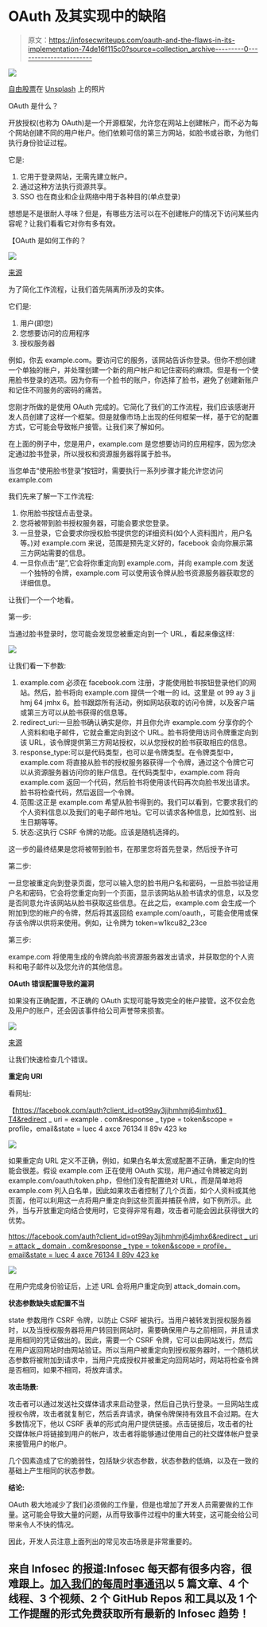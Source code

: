 # OAuth 及其实现中的缺陷

> 原文：<https://infosecwriteups.com/oauth-and-the-flaws-in-its-implementation-74de16f115c0?source=collection_archive---------0----------------------->

![](img/0f7a98c7a963da76ef92b0f94059849d.png)

[自由股票](https://unsplash.com/@freestocks?utm_source=unsplash&utm_medium=referral&utm_content=creditCopyText)在 [Unsplash](https://unsplash.com/@freestocks?utm_source=unsplash&utm_medium=referral&utm_content=creditCopyText) 上的照片

OAuth 是什么？

开放授权(也称为 OAuth)是一个开源框架，允许您在网站上创建帐户，而不必为每个网站创建不同的用户帐户。他们依赖可信的第三方网站，如脸书或谷歌，为他们执行身份验证过程。

它是:

1.  它用于登录网站，无需先建立帐户。
2.  通过这种方法执行资源共享。
3.  SSO 也在商业和企业网络中用于各种目的(单点登录)

想想是不是很耐人寻味？但是，有哪些方法可以在不创建帐户的情况下访问某些内容呢？让我们看看它对你有多有效。

【OAuth 是如何工作的？

![](img/cb8c2d34311c8799283c967db4840a9b.png)

[来源](https://goteleport.com/blog/how-oauth-authentication-works/)

为了简化工作流程，让我们首先隔离所涉及的实体。

它们是:

1.  用户(即您)
2.  您想要访问的应用程序
3.  授权服务器

例如，你去 example.com。要访问它的服务，该网站告诉你登录。但你不想创建一个单独的帐户，并处理创建一个新的用户帐户和记住密码的麻烦。但是有一个使用脸书登录的选项。因为你有一个脸书的账户，你选择了脸书，避免了创建新账户和记住不同服务的密码的痛苦。

您刚才所做的是使用 OAuth 完成的。它简化了我们的工作流程，我们应该感谢开发人员创建了这样一个框架。但是就像市场上出现的任何框架一样，基于它的配置方式，它可能会导致帐户接管。让我们来了解如何。

在上面的例子中，您是用户，example.com 是您想要访问的应用程序，因为您决定通过脸书登录，所以授权和资源服务器将属于脸书。

当您单击“使用脸书登录”按钮时，需要执行一系列步骤才能允许您访问 example.com

我们先来了解一下工作流程:

1.  你用脸书按钮点击登录。
2.  您将被带到脸书授权服务器，可能会要求您登录。
3.  一旦登录，它会要求你授权脸书提供您的详细资料(如个人资料图片，用户名等。)对 example.com 来说，范围是预先定义好的，facebook 会向你展示第三方网站需要的信息。
4.  一旦你点击“是”,它会将你重定向到 example.com，并向 example.com 发送一个独特的令牌，example.com 可以使用该令牌从脸书资源服务器获取您的详细信息。

让我们一个一个地看。

第一步:

当通过脸书登录时，您可能会发现您被重定向到一个 URL，看起来像这样:

![](img/1df05ff449c14ecaec5dac341c22a4da.png)

让我们看一下参数:

1.  example.com 必须在 facebook.com 注册，才能使用脸书按钮登录他们的网站。然后，脸书将向 example.com 提供一个唯一的 id。这里是 ot 99 ay 3 jj hmj 64 jmhx 6。脸书跟踪所有活动，例如网站获取的访问令牌，以及客户端或第三方可以从脸书获得的信息等。
2.  redirect_uri:一旦脸书确认确实是你，并且你允许 example.com 分享你的个人资料和电子邮件，它就会重定向到这个 URL。脸书将使用访问令牌重定向到该 URL，该令牌提供第三方网站授权，以从您授权的脸书获取相应的信息。
3.  response_type:可以是代码类型，也可以是令牌类型。在令牌类型中，example.com 将直接从脸书的授权服务器获得一个令牌，通过这个令牌它可以从资源服务器访问你的账户信息。在代码类型中，example.com 将向 example.com 返回一个代码，然后脸书将使用该代码再次向脸书发出请求。脸书将检查代码，然后返回一个令牌。
4.  范围:这正是 example.com 希望从脸书得到的。我们可以看到，它要求我们的个人资料信息以及我们的电子邮件地址。它可以请求各种信息，比如性别、出生日期等等。
5.  状态:这执行 CSRF 令牌的功能。应该是随机选择的。

这一步的最终结果是您将被带到脸书，在那里您将首先登录，然后授予许可

第二步:

一旦您被重定向到登录页面，您可以输入您的脸书用户名和密码，一旦脸书验证用户名和密码，它会将您重定向到一个页面，显示该网站从脸书请求的信息，以及您是否同意允许该网站从脸书获取这些信息。在此之后，example.com 会生成一个附加到您的帐户的令牌，然后将其返回给 example.com/oauth,，可能会使用或保存该令牌以供将来使用。例如，让令牌为 token=w1kcu82_23ce

第三步:

exampe.com 将使用生成的令牌向脸书资源服务器发出请求，并获取您的个人资料和电子邮件以及您允许的其他信息。

**OAuth 错误配置导致的漏洞**

如果没有正确配置，不正确的 OAuth 实现可能导致完全的帐户接管。这不仅会危及用户的账户，还会因该事件给公司声誉带来损害。

![](img/4ef3bf6e4a50e1dd9298fcff81586aec.png)

[来源](https://portswigger.net/web-security/oauth)

让我们快速检查几个错误。

**重定向 URI**

看网址:

【https://facebook.com/auth?client_id=ot99ay3jjhmhmj64jmhx6】T4&redirect _ uri = example . com&response _ type = token&scope = profile，email&state = luec 4 axce 76134 ll 89v 423 ke

![](img/c78369baadff1fca172eb76e2481d80c.png)

如果重定向 URL 定义不正确，例如，如果白名单太宽或配置不正确，重定向的性能会很差。假设 example.com 正在使用 OAuth 实现，用户通过令牌被定向到 example.com/oauth/token.php，但他们没有配置绝对 URL，而是简单地将 example.com 列入白名单，因此如果攻击者控制了几个页面，如个人资料或其他页面，他可以利用这一点将用户重定向到这些页面并捕获令牌，如下例所示。此外，当与开放重定向结合使用时，它变得非常有趣，攻击者可能会因此获得很大的优势。

[https://facebook.com/auth?client_id=ot99ay3jjhmhmj64jmhx6&redirect _ uri = attack _ domain . com&response _ type = token&scope = profile，email&state = luec 4 axce 76134 ll 89v 423 ke](https://facebook.com/auth?client_id=ot99ay3jjhmhmj64jmhx6&redirect_uri=attacker_domain.com&response_type=token&scope=profile,email&state=luec4axce76134ll89v423ke)

![](img/eca811c7fb5a175f42d5a9b7ab90e9a3.png)

在用户完成身份验证后，上述 URL 会将用户重定向到 attack_domain.com。

**状态参数缺失或配置不当**

state 参数用作 CSRF 令牌，以防止 CSRF 被执行。当用户被转发到授权服务器时，以及当授权服务器将用户转回到网站时，需要确保用户与之前相同，并且请求是用相同的凭证做出的。因此，需要一个 CSRF 令牌，它可以由网站发行，然后在用户返回网站时由网站验证。所以当用户被重定向到授权服务器时，一个随机状态参数将被附加到请求中，当用户完成授权并被重定向回网站时，网站将检查令牌是否相同，如果不相同，将放弃请求。

**攻击场景:**

攻击者可以通过发送社交媒体请求来启动登录，然后自己执行登录。一旦网站生成授权令牌，攻击者就复制它，然后丢弃请求，确保令牌保持有效且不会过期。在大多数情况下，他以 CSRF 表单的形式向用户提供链接。点击链接后，攻击者的社交媒体帐户将链接到用户的帐户，攻击者将能够通过使用自己的社交媒体帐户登录来接管用户的帐户。

几个因素造成了它的脆弱性，包括缺少状态参数，状态参数的低熵，以及在一致的基础上产生相同的状态参数。

**结论:**

OAuth 极大地减少了我们必须做的工作量，但是也增加了开发人员需要做的工作量。这可能会导致大量的问题，从而导致事件过程中的重大转变，这可能会给公司带来令人不快的情况。

因此，开发人员注意上面列出的常见攻击场景是非常重要的。

## 来自 Infosec 的报道:Infosec 每天都有很多内容，很难跟上。[加入我们的每周时事通讯](https://weekly.infosecwriteups.com/)以 5 篇文章、4 个线程、3 个视频、2 个 GitHub Repos 和工具以及 1 个工作提醒的形式免费获取所有最新的 Infosec 趋势！